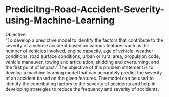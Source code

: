 # Predicitng-Road-Accident-Severity-using-Machine-Learning

Objective:<br>
“To develop a predictive model to identify the factors that contribute to the severity of a vehicle
accident based on various features such as the number of vehicles involved, engine capacity, age of
vehicle, weather conditions, road surface conditions, urban or rural area, propulsion code, vehicle
maneuver, towing and articulation, skidding and overturning, and the first point of impact.”
The objective of this problem statement is to develop a machine learning model that can accurately
predict the severity of an accident based on the given features. The model can be used to identify
the contributing factors to the severity of accidents and help in developing strategies to reduce the
frequency and severity of accidents.
